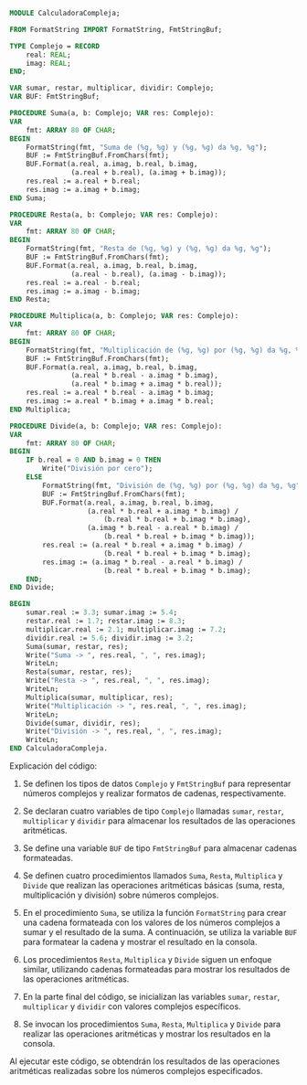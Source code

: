 ```modula-2
MODULE CalculadoraCompleja;

FROM FormatString IMPORT FormatString, FmtStringBuf;

TYPE Complejo = RECORD
    real: REAL;
    imag: REAL;
END;

VAR sumar, restar, multiplicar, dividir: Complejo;
VAR BUF: FmtStringBuf;

PROCEDURE Suma(a, b: Complejo; VAR res: Complejo):
VAR
    fmt: ARRAY 80 OF CHAR;
BEGIN
    FormatString(fmt, "Suma de (%g, %g) y (%g, %g) da %g, %g");
    BUF := FmtStringBuf.FromChars(fmt);
    BUF.Format(a.real, a.imag, b.real, b.imag,
               (a.real + b.real), (a.imag + b.imag));
    res.real := a.real + b.real;
    res.imag := a.imag + b.imag;
END Suma;

PROCEDURE Resta(a, b: Complejo; VAR res: Complejo):
VAR
    fmt: ARRAY 80 OF CHAR;
BEGIN
    FormatString(fmt, "Resta de (%g, %g) y (%g, %g) da %g, %g");
    BUF := FmtStringBuf.FromChars(fmt);
    BUF.Format(a.real, a.imag, b.real, b.imag,
               (a.real - b.real), (a.imag - b.imag));
    res.real := a.real - b.real;
    res.imag := a.imag - b.imag;
END Resta;

PROCEDURE Multiplica(a, b: Complejo; VAR res: Complejo):
VAR
    fmt: ARRAY 80 OF CHAR;
BEGIN
    FormatString(fmt, "Multiplicación de (%g, %g) por (%g, %g) da %g, %g");
    BUF := FmtStringBuf.FromChars(fmt);
    BUF.Format(a.real, a.imag, b.real, b.imag,
               (a.real * b.real - a.imag * b.imag),
               (a.real * b.imag + a.imag * b.real));
    res.real := a.real * b.real - a.imag * b.imag;
    res.imag := a.real * b.imag + a.imag * b.real;
END Multiplica;

PROCEDURE Divide(a, b: Complejo; VAR res: Complejo):
VAR
    fmt: ARRAY 80 OF CHAR;
BEGIN
    IF b.real = 0 AND b.imag = 0 THEN
        Write("División por cero");
    ELSE
        FormatString(fmt, "División de (%g, %g) por (%g, %g) da %g, %g");
        BUF := FmtStringBuf.FromChars(fmt);
        BUF.Format(a.real, a.imag, b.real, b.imag,
                   (a.real * b.real + a.imag * b.imag) /
                       (b.real * b.real + b.imag * b.imag),
                   (a.imag * b.real - a.real * b.imag) /
                       (b.real * b.real + b.imag * b.imag));
        res.real := (a.real * b.real + a.imag * b.imag) /
                       (b.real * b.real + b.imag * b.imag);
        res.imag := (a.imag * b.real - a.real * b.imag) /
                       (b.real * b.real + b.imag * b.imag);
    END;
END Divide;

BEGIN
    sumar.real := 3.3; sumar.imag := 5.4;
    restar.real := 1.7; restar.imag := 8.3;
    multiplicar.real := 2.1; multiplicar.imag := 7.2;
    dividir.real := 5.6; dividir.imag := 3.2;
    Suma(sumar, restar, res);
    Write("Suma -> ", res.real, ", ", res.imag);
    WriteLn;
    Resta(sumar, restar, res);
    Write("Resta -> ", res.real, ", ", res.imag);
    WriteLn;
    Multiplica(sumar, multiplicar, res);
    Write("Multiplicación -> ", res.real, ", ", res.imag);
    WriteLn;
    Divide(sumar, dividir, res);
    Write("División -> ", res.real, ", ", res.imag);
    WriteLn;
END CalculadoraCompleja.
```

Explicación del código:

1. Se definen los tipos de datos `Complejo` y `FmtStringBuf` para representar números complejos y realizar formatos de cadenas, respectivamente.

2. Se declaran cuatro variables de tipo `Complejo` llamadas `sumar`, `restar`, `multiplicar` y `dividir` para almacenar los resultados de las operaciones aritméticas.

3. Se define una variable `BUF` de tipo `FmtStringBuf` para almacenar cadenas formateadas.

4. Se definen cuatro procedimientos llamados `Suma`, `Resta`, `Multiplica` y `Divide` que realizan las operaciones aritméticas básicas (suma, resta, multiplicación y división) sobre números complejos.

5. En el procedimiento `Suma`, se utiliza la función `FormatString` para crear una cadena formateada con los valores de los números complejos a sumar y el resultado de la suma. A continuación, se utiliza la variable `BUF` para formatear la cadena y mostrar el resultado en la consola.

6. Los procedimientos `Resta`, `Multiplica` y `Divide` siguen un enfoque similar, utilizando cadenas formateadas para mostrar los resultados de las operaciones aritméticas.

7. En la parte final del código, se inicializan las variables `sumar`, `restar`, `multiplicar` y `dividir` con valores complejos específicos.

8. Se invocan los procedimientos `Suma`, `Resta`, `Multiplica` y `Divide` para realizar las operaciones aritméticas y mostrar los resultados en la consola.

Al ejecutar este código, se obtendrán los resultados de las operaciones aritméticas realizadas sobre los números complejos especificados.